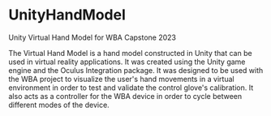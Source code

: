 # UnityHandModel
Unity Virtual Hand Model for WBA Capstone 2023

The Virtual Hand Model is a hand model constructed in Unity that can be used in virtual reality applications. It was created using the Unity game engine and the Oculus Integration package. It was designed to be used with the WBA project to visualize the user's hand movements in a virtual environment in order to test and validate the control glove's calibration. It also acts as a controller for the WBA device in order to cycle between different modes of the device.
